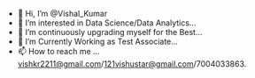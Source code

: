 - 👋 Hi, I’m @Vishal_Kumar
- 👀 I’m interested in Data Science/Data Analytics...
- 🌱 I’m continuously upgrading myself for the Best...
- 💞️ I’m Currently Working as Test Associate...
- 📫 How to reach me ... vishkr2211@gmail.com/121vishustar@gmail.com/7004033863.

<!---
code-vish/code-vish is a ✨ special ✨ repository because its `README.md` (this file) appears on your GitHub profile.
You can click the Preview link to take a look at your changes.
--->
